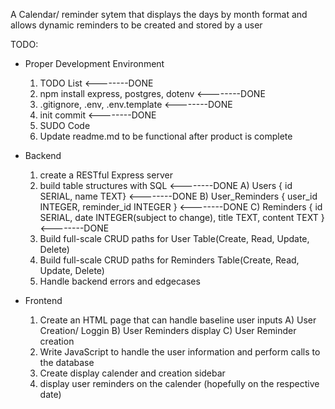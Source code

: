 A Calendar/ reminder sytem that displays the days by month format and allows dynamic reminders to be created and stored by a user

TODO:
- Proper Development Environment
    1) TODO List <--------DONE
    2) npm install express, postgres, dotenv <--------DONE
    3) .gitignore, .env, .env.template <--------DONE
    4) init commit <--------DONE
    5) SUDO Code
    6) Update readme.md to be functional after product is complete

- Backend
    1) create a RESTful Express server
    2) build table structures with SQL <--------DONE
        A) Users { id SERIAL, name TEXT} <--------DONE
        B) User_Reminders { user_id INTEGER, reminder_id INTEGER } <--------DONE
        C) Reminders { id SERIAL, date INTEGER(subject to change), title TEXT, content TEXT } <--------DONE
    3) Build full-scale CRUD paths for User Table(Create, Read, Update, Delete)
    4) Build full-scale CRUD paths for Reminders Table(Create, Read, Update, Delete)
    5) Handle backend errors and edgecases

- Frontend
    1) Create an HTML page that can handle baseline user inputs
        A) User Creation/ Loggin
        B) User Reminders display
        C) User Reminder creation
    2) Write JavaScript to handle the user information and perform calls to the database
    3) Create display calender and creation sidebar
    4) display user reminders on the calender (hopefully on the respective date)
